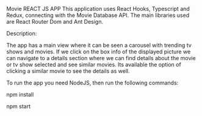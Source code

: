 Movie REACT JS APP
This application uses React Hooks, Typescript and Redux, connecting with the Movie Database API. The main libraries used are React Router Dom and Ant Design.

Description:

The app has a main view where it can be seen a carousel with trending tv shows and movies. If we click on the box info of the displayed picture we can navigate to a details section where we can find details about the movie or tv show selected and see similar movies. Its available the option of clicking a similar movie to see the details as well.

To run the app you need NodeJS, then run the following commands:

npm install

npm start
